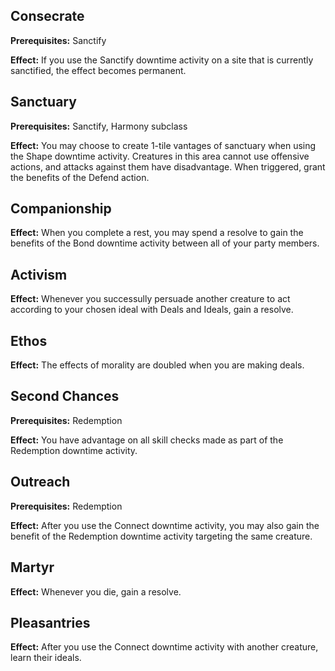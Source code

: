 ## Consecrate
**Prerequisites:** Sanctify

**Effect:** If you use the Sanctify downtime activity on a site that is currently sanctified, the effect becomes permanent.

## Sanctuary
**Prerequisites:** Sanctify, Harmony subclass

**Effect:** You may choose to create 1-tile vantages of sanctuary when using the Shape downtime activity. Creatures in this area cannot use offensive actions, and attacks against them have disadvantage. When triggered, grant the benefits of the Defend action.

## Companionship
**Effect:** When you complete a rest, you may spend a resolve to gain the benefits of the Bond downtime activity between all of your party members.

## Activism
**Effect:** Whenever you successully persuade another creature to act according to your chosen ideal with Deals and Ideals, gain a resolve.

## Ethos
**Effect:** The effects of morality are doubled when you are making deals.

## Second Chances
**Prerequisites:** Redemption

**Effect:** You have advantage on all skill checks made as part of the Redemption downtime activity.

## Outreach
**Prerequisites:** Redemption

**Effect:** After you use the Connect downtime activity, you may also gain the benefit of the Redemption downtime activity targeting the same creature.

## Martyr
**Effect:** Whenever you die, gain a resolve.

## Pleasantries
**Effect:** After you use the Connect downtime activity with another creature, learn their ideals.

